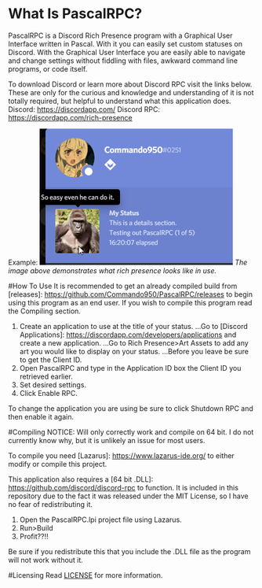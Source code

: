 # What Is PascalRPC?
PascalRPC is a Discord Rich Presence program with a Graphical User Interface written in Pascal. With it you can easily set custom statuses on Discord. With the Graphical User Interface you are easily able to navigate and change settings without fiddling with files, awkward command line programs, or code itself.

To download Discord or learn more about Discord RPC visit the links below. These are only for the curious and knowledge and understanding of it is not totally required, but helpful to understand what this application does.
Discord: <https://discordapp.com/>
Discord RPC: <https://discordapp.com/rich-presence>

Example:
![alt text](https://github.com/Commando950/PascalRPC/raw/master/example.png "An example in action.")
*The image above demonstrates what rich presence looks like in use.*

#How To Use
It is recommended to get an already compiled build from [releases]: https://github.com/Commando950/PascalRPC/releases to begin using this program as an end user. If you wish to compile this program read the Compiling section.

1. Create an application to use at the title of your status. 
...Go to [Discord Applications]: https://discordapp.com/developers/applications and create a new application.
...Go to Rich Presence>Art Assets to add any art you would like to display on your status.
...Before you leave be sure to get the Client ID.
2. Open PascalRPC and type in the Application ID box the Client ID you retrieved earlier.
3. Set desired settings.
4. Click Enable RPC.

To change the application you are using be sure to click Shutdown RPC and then enable it again.

#Compiling
NOTICE: Will only correctly work and compile on 64 bit. I do not currently know why, but it is unlikely an issue for most users.

To compile you need [Lazarus]: https://www.lazarus-ide.org/ to either modify or compile this project.

This application also requires a [64 bit .DLL]: https://github.com/discord/discord-rpc to function. It is included in this repository due to the fact it was released under the MIT License, so I have no fear of redistributing it.

1. Open the PascalRPC.lpi project file using Lazarus.
2. Run>Build
3. Profit??!!

Be sure if you redistribute this that you include the .DLL file as the program will not work without it.

#Licensing
Read [LICENSE](../blob/master/LICENSE) for more information.